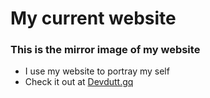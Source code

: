 # My current website
### This is the mirror image of my website

- I use my website to portray my self
- Check it out at [Devdutt.gq](http://devdutt.gq)
